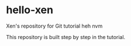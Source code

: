 # hello-xen
Xen's repository for Git tutorial
heh nvm

This repository is built step by step in the tutorial.
